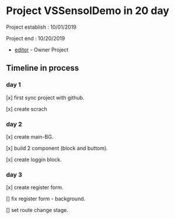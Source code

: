 # Project VSSensolDemo in 20 day

Project establish   : 10/01/2019

Project end         : 10/20/2019
 
* [editor](https://web.facebook.com/nutchapon.hanouypornlert/) - Owner Project

## Timeline in process


### day 1
[x] first sync project with github.

[x] create scrach

### day 2
[x]  create main-BG.

[x]  build 2 component (block and buttom).

[x]  create loggin block.

### day 3

[x] create register form.

[]  fix register form - background.

[]  set route change stage.


